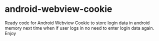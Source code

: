# android-webview-cookie
Ready code for Android Webview Cookie to store login data in android memory next time when if user logs in no need to enter login data again. Enjoy
